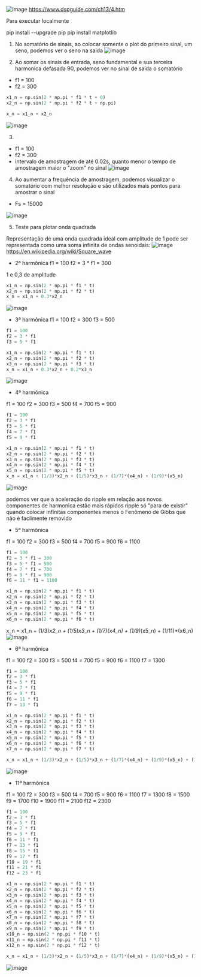 ![image](https://user-images.githubusercontent.com/72985725/231176940-e11f4d14-bead-47b8-91d0-0ec93d392a65.png)
https://www.dspguide.com/ch13/4.htm

Para executar localmente

pip install --upgrade pip
pip install matplotlib


1) No somatório de sinais, ao colocar somente o plot do primeiro sinal, um seno, podemos ver o seno na saída 
![image](https://user-images.githubusercontent.com/72985725/231164692-c702b43f-b44b-402c-b5bb-576cf060b923.png)

2) Ao somar os sinais de entrada, seno fundamental e sua terceira harmonica defasada 90, podemos ver no sinal de saída o somatório
- f1 = 100 
- f2 = 300

```python
x1_n = np.sin(2 * np.pi * f1 * t + 0)
x2_n = np.sin(2 * np.pi * f2 * t + np.pi)

x_n = x1_n + x2_n
```

![image](https://user-images.githubusercontent.com/72985725/231165058-9a6fb9fb-a2b1-4a8b-a77c-fa6ce8bfe7c9.png)

3) 
- f1 = 100
- f2 = 300
- intervalo de amostragem de até 0.02s, quanto menor o tempo de amostragem maior o "zoom" no sinal
![image](https://user-images.githubusercontent.com/72985725/231164101-bd72b191-45ca-4be1-8a86-269cf95c2d7b.png)

4) Ao aumentar a frequência de amostragem, podemos visualizar o somatório com melhor resolução e são utilizados mais pontos para amostrar o sinal
- Fs = 15000

![image](https://user-images.githubusercontent.com/72985725/231164337-8bba0157-06e6-4433-bd8e-d1488c6d1328.png)

5) Teste para plotar onda quadrada

Representação de uma onda quadrada ideal com amplitude de 1 pode ser representada como uma soma infinita de ondas senoidais:
![image](https://user-images.githubusercontent.com/72985725/231187023-acc9924a-b3f1-4c13-b73f-1b8d23ca2fc9.png)
https://en.wikipedia.org/wiki/Square_wave

-  2ª harmônica
f1 = 100 
f2 = 3 * f1 = 300

1 e 0,3 de amplitude

```python
x1_n = np.sin(2 * np.pi * f1 * t)
x2_n = np.sin(2 * np.pi * f2 * t)
x_n = x1_n + 0.3*x2_n
```

![image](https://user-images.githubusercontent.com/72985725/231187309-a098ea36-747d-4179-90a2-906a733ba19a.png)

-  3ª harmônica
f1 = 100 
f2 = 300
f3 = 500

```python
f1 = 100 
f2 = 3 * f1
f3 = 5 * f1

x1_n = np.sin(2 * np.pi * f1 * t)
x2_n = np.sin(2 * np.pi * f2 * t)
x3_n = np.sin(2 * np.pi * f3 * t)
x_n = x1_n + 0.3*x2_n + 0.2*x3_n
```

![image](https://user-images.githubusercontent.com/72985725/231187814-6bb297fd-66fd-4fbf-994e-06a02296b471.png)

-  4ª harmônica

f1 = 100 
f2 = 300
f3 = 500
f4 = 700
f5 = 900

```python
f1 = 100 
f2 = 3 * f1
f3 = 5 * f1
f4 = 7 * f1
f5 = 9 * f1

x1_n = np.sin(2 * np.pi * f1 * t)
x2_n = np.sin(2 * np.pi * f2 * t)
x3_n = np.sin(2 * np.pi * f3 * t)
x4_n = np.sin(2 * np.pi * f4 * t)
x5_n = np.sin(2 * np.pi * f5 * t)
x_n = x1_n + (1/3)*x2_n + (1/5)*x3_n + (1/7)*(x4_n) + (1/9)*(x5_n)
```

![image](https://user-images.githubusercontent.com/72985725/231189750-5ffebe04-e676-4ea3-8974-1c5bd24f82f3.png)

podemos ver que a aceleração do ripple em relação aos novos componentes de harmonica estão mais rápidos
ripple só "para de existir" quando colocar infinitas componentes
menos o Fenômeno de Gibbs que não é facilmente removido

-  5ª harmônica

f1 = 100 
f2 = 300
f3 = 500
f4 = 700
f5 = 900
f6 = 1100

```python
f1 = 100 
f2 = 3 * f1 = 300
f3 = 5 * f1 = 500
f4 = 7 * f1 = 700
f5 = 9 * f1 = 900
f6 = 11 * f1 = 1100

x1_n = np.sin(2 * np.pi * f1 * t)
x2_n = np.sin(2 * np.pi * f2 * t)
x3_n = np.sin(2 * np.pi * f3 * t)
x4_n = np.sin(2 * np.pi * f4 * t)
x5_n = np.sin(2 * np.pi * f5 * t)
x6_n = np.sin(2 * np.pi * f6 * t)
```

x_n = x1_n + (1/3)*x2_n + (1/5)*x3_n + (1/7)*(x4_n) + (1/9)*(x5_n) + (1/11)*(x6_n)
![image](https://user-images.githubusercontent.com/72985725/231192017-fae01f6b-67a3-42a2-8e75-62d7782d814c.png)

-  6ª harmônica

f1 = 100 
f2 = 300
f3 = 500
f4 = 700
f5 = 900
f6 = 1100
f7 = 1300

```python
f1 = 100 
f2 = 3 * f1
f3 = 5 * f1
f4 = 7 * f1
f5 = 9 * f1
f6 = 11 * f1
f7 = 13 * f1

x1_n = np.sin(2 * np.pi * f1 * t)
x2_n = np.sin(2 * np.pi * f2 * t)
x3_n = np.sin(2 * np.pi * f3 * t)
x4_n = np.sin(2 * np.pi * f4 * t)
x5_n = np.sin(2 * np.pi * f5 * t)
x6_n = np.sin(2 * np.pi * f6 * t)
x7_n = np.sin(2 * np.pi * f7 * t)

x_n = x1_n + (1/3)*x2_n + (1/5)*x3_n + (1/7)*(x4_n) + (1/9)*(x5_n) + (1/11)*(x6_n) + (1/13)*(x7_n)
```

![image](https://user-images.githubusercontent.com/72985725/231192643-c1e46ff4-cd46-4b9b-8a0d-10cb47a4721f.png)

- 11ª harmônica

f1 = 100 
f2 = 300
f3 = 500
f4 = 700
f5 = 900
f6 = 1100
f7 = 1300
f8 = 1500
f9 = 1700
f10 = 1900
f11 = 2100
f12 = 2300

```python
f1 = 100 
f2 = 3 * f1
f3 = 5 * f1
f4 = 7 * f1
f5 = 9 * f1
f6 = 11 * f1
f7 = 13 * f1
f8 = 15 * f1
f9 = 17 * f1
f10 = 19 * f1
f11 = 21 * f1
f12 = 23 * f1

x1_n = np.sin(2 * np.pi * f1 * t)
x2_n = np.sin(2 * np.pi * f2 * t)
x3_n = np.sin(2 * np.pi * f3 * t)
x4_n = np.sin(2 * np.pi * f4 * t)
x5_n = np.sin(2 * np.pi * f5 * t)
x6_n = np.sin(2 * np.pi * f6 * t)
x7_n = np.sin(2 * np.pi * f7 * t)
x8_n = np.sin(2 * np.pi * f8 * t)
x9_n = np.sin(2 * np.pi * f9 * t)
x10_n = np.sin(2 * np.pi * f10 * t)
x11_n = np.sin(2 * np.pi * f11 * t)
x12_n = np.sin(2 * np.pi * f12 * t)

x_n = x1_n + (1/3)*x2_n + (1/5)*x3_n + (1/7)*(x4_n) + (1/9)*(x5_n) + (1/11)*(x6_n) + (1/13)*(x7_n) + (1/15)*(x8_n) + (1/17)*(x9_n) + (1/19)*(x10_n) +  (1/21)*(x11_n) + (1/23)*(x12_n)
```

![image](https://user-images.githubusercontent.com/72985725/231196435-7b7dd418-0ec8-42ee-af05-511e274db8d1.png)
